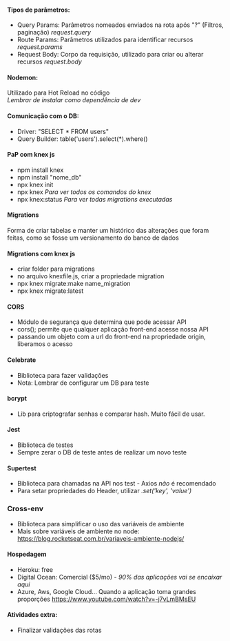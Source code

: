 #### Tipos de parâmetros:
- Query Params: Parâmetros nomeados enviados na rota após "?" (Filtros, paginação) _request.query_
- Route Params: Parâmetros utilizados para identificar recursos _request.params_
- Request Body: Corpo da requisição, utilizado para criar ou alterar recursos _request.body_

#### Nodemon:
Utilizado para Hot Reload no código  
_Lembrar de instalar como dependência de dev_

#### Comunicação com o DB:
- Driver: "SELECT \* FROM users"
- Query Builder: table('users').select(\*).where()

#### PaP com knex js
- npm install knex
- npm install "nome_db"
- npx knex init
- npx knex _Para ver todos os comandos do knex_
- npx knex:status _Para ver todas migrations executadas_

#### Migrations
Forma de criar tabelas e manter um histórico das alterações que foram feitas, como se fosse um versionamento do banco de dados

#### Migrations com knex js
- criar folder para migrations
- no arquivo knexfile.js, criar a propriedade migration
- npx knex migrate:make name_migration
- npx knex migrate:latest

#### CORS
- Módulo de segurança que determina que pode acessar API
- cors(); permite que qualquer aplicação front-end acesse nossa API
- passando um objeto com a url do front-end na propriedade origin, liberamos o acesso

#### Celebrate
- Biblioteca para fazer validações
- Nota: Lembrar de configurar um DB para teste

#### bcrypt
- Lib para criptografar senhas e comparar hash. Muito fácil de usar.

#### Jest
- Biblioteca de testes
- Sempre zerar o DB de teste antes de realizar um novo teste

#### Supertest
- Biblioteca para chamadas na API nos test - Axios _não_ é recomendado
- Para setar propriedades do Header, utilizar *.set('key', 'value')*

### Cross-env
- Biblioteca para simplificar o uso das variáveis de ambiente
- Mais sobre variáveis de ambiente no node: https://blog.rocketseat.com.br/variaveis-ambiente-nodejs/ 

#### Hospedagem
- Heroku: free  
- Digital Ocean: Comercial ($5/mo) - *90% das aplicações vai se encaixar aqui*
- Azure, Aws, Google Cloud... Quando a aplicação toma grandes proporções
https://www.youtube.com/watch?v=-j7vLmBMsEU

#### Atividades extra:
- Finalizar validações das rotas
